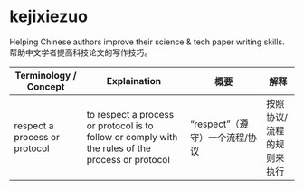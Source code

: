 # kejixiezuo

Helping Chinese authors improve their science &amp; tech paper writing skills. 帮助中文学者提高科技论文的写作技巧。 

Terminology / Concept | Explaination | 概要 | 解释
-------------|--------------|-----|------
respect a process or protocol | to respect a process or protocol is to follow or comply with the rules of the process or protocol | “respect”（遵守）一个流程/协议 |按照协议/流程的规则来执行 
 
